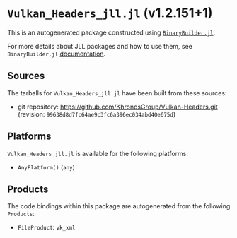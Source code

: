 # `Vulkan_Headers_jll.jl` (v1.2.151+1)

This is an autogenerated package constructed using [`BinaryBuilder.jl`](https://github.com/JuliaPackaging/BinaryBuilder.jl).

For more details about JLL packages and how to use them, see `BinaryBuilder.jl` [documentation](https://juliapackaging.github.io/BinaryBuilder.jl/dev/jll/).

## Sources

The tarballs for `Vulkan_Headers_jll.jl` have been built from these sources:

* git repository: https://github.com/KhronosGroup/Vulkan-Headers.git (revision: `99638d8d7fc64ae9c3fc6a396ec034abd40e675d`)

## Platforms

`Vulkan_Headers_jll.jl` is available for the following platforms:

* `AnyPlatform()` (`any`)

## Products

The code bindings within this package are autogenerated from the following `Products`:

* `FileProduct`: `vk_xml`
